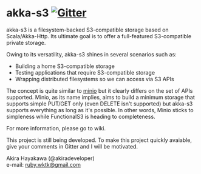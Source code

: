 # akka-s3 [![Gitter](https://badges.gitter.im/Join%20Chat.svg)](https://gitter.im/akiradeveloper/akka-s3?utm_source=badge&utm_medium=badge&utm_campaign=pr-badge)

akka-s3 is a filesystem-backed S3-compatible storage based on Scala/Akka-Http.
Its ultimate goal is to offer a full-featured S3-compatible private storage.

Owing to its versatility, akka-s3 shines in several scenarios such as:  

* Building a home S3-compatible storage
* Testing applications that require S3-compatible storage
* Wrapping distributed filesystems so we can access via S3 APIs

The concept is quite similar to [minio](https://github.com/minio/minio)
but it clearly differs on the set of APIs supported.
Minio, as its name implies, aims to build a minimum storage that supports simple PUT/GET only
(even DELETE isn't supported) but akka-s3 supports everything as long as it's possible.
In other words, Minio sticks to simpleness while FunctionalS3 is heading to completeness.

For more information, please go to wiki.

This project is still being developed.
To make this project quickly avaiable, give your comments
in Gitter and I will be motivated.

Akira Hayakawa (@akiradeveloper)  
e-mail: ruby.wktk@gmail.com
